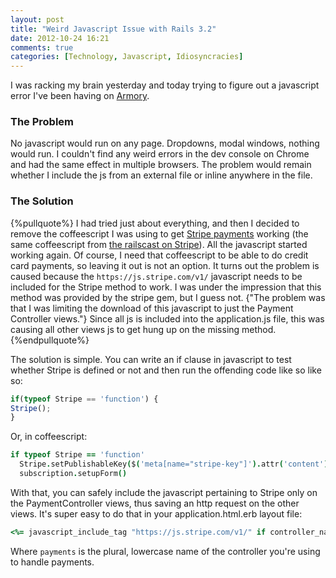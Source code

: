 ```yaml
---
layout: post
title: "Weird Javascript Issue with Rails 3.2"
date: 2012-10-24 16:21
comments: true
categories: [Technology, Javascript, Idiosyncracies]
---
```


I was racking my brain yesterday and today trying to figure out a javascript error I've been having on [Armory](https://github.com/gorrillamcd/Armory).

### The Problem

No javascript would run on any page. Dropdowns, modal windows, nothing would run. I couldn't find any weird errors in the dev console on Chrome and had the same effect in multiple browsers. The problem would remain whether I include the js from an external file or inline anywhere in the file.
<!-- more -->

### The Solution

{%pullquote%}
I had tried just about everything, and then I decided to remove the coffeescript I was using to get [Stripe payments](http://stripe.com/) working (the same coffeescript from [the railscast on Stripe](http://railscasts.com/episodes/288-billing-with-stripe)). All the javascript started working again. Of course, I need that coffeescript to be able to do credit card payments, so leaving it out is not an option. It turns out the problem is caused because the `https://js.stripe.com/v1/` javascript needs to be included for the Stripe method to work. I was under the impression that this method was provided by the stripe gem, but I guess not. {"The problem was that I was limiting the download of this javascript to just the Payment Controller views."} Since all js is included into the application.js file, this was causing all other views js to get hung up on the missing method.
{%endpullquote%}

The solution is simple. You can write an if clause in javascript to test whether Stripe is defined or not and then run the offending code like so like so:

``` javascript
if(typeof Stripe == 'function') { 
Stripe();
}
```

Or, in coffeescript:

``` coffeescript
if typeof Stripe == 'function'
  Stripe.setPublishableKey($('meta[name="stripe-key"]').attr('content'))
  subscription.setupForm()
```

With that, you can safely include the javascript pertaining to Stripe only on the PaymentController views, thus saving an http request on the other views. It's super easy to do that in your application.html.erb layout file:

``` ruby
<%= javascript_include_tag "https://js.stripe.com/v1/" if controller_name == 'payments'  %>
```

Where `payments` is the plural, lowercase name of the controller you're using to handle payments.